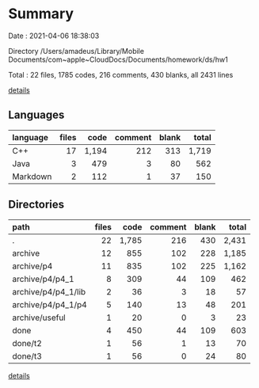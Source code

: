 # Summary

Date : 2021-04-06 18:38:03

Directory /Users/amadeus/Library/Mobile Documents/com~apple~CloudDocs/Documents/homework/ds/hw1

Total : 22 files,  1785 codes, 216 comments, 430 blanks, all 2431 lines

[details](details.md)

## Languages
| language | files | code | comment | blank | total |
| :--- | ---: | ---: | ---: | ---: | ---: |
| C++ | 17 | 1,194 | 212 | 313 | 1,719 |
| Java | 3 | 479 | 3 | 80 | 562 |
| Markdown | 2 | 112 | 1 | 37 | 150 |

## Directories
| path | files | code | comment | blank | total |
| :--- | ---: | ---: | ---: | ---: | ---: |
| . | 22 | 1,785 | 216 | 430 | 2,431 |
| archive | 12 | 855 | 102 | 228 | 1,185 |
| archive/p4 | 11 | 835 | 102 | 225 | 1,162 |
| archive/p4/p4_1 | 8 | 309 | 44 | 109 | 462 |
| archive/p4/p4_1/lib | 2 | 36 | 3 | 18 | 57 |
| archive/p4/p4_1/p4 | 5 | 140 | 13 | 48 | 201 |
| archive/useful | 1 | 20 | 0 | 3 | 23 |
| done | 4 | 450 | 44 | 109 | 603 |
| done/t2 | 1 | 56 | 1 | 13 | 70 |
| done/t3 | 1 | 56 | 0 | 24 | 80 |

[details](details.md)